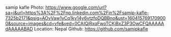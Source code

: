 samip kafle
Photo: https://www.google.com/url?sa=i&url=https%3A%2F%2Fnp.linkedin.com%2Fin%2Fsamip-kafle-7325b2171&psig=AOvVaw1yCq1ky14y6vtzfoDQBBno&ust=1604157691709000&source=images&cd=vfe&ved=0CAIQjRxqFwoTCKjBxZ3P3OwCFQAAAAAdAAAAABAD
Location: Nepal
Github: https://github.com/samipkafle
